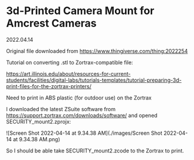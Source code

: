 # 3d-Printed Camera Mount for Amcrest Cameras

2022.04.14

Original file downloaded from https://www.thingiverse.com/thing:2022254

Tutorial on converting .stl to Zortrax-compatible file:

https://art.illinois.edu/about/resources-for-current-students/facilities/digital-labs/tutorials-templates/tutorial-preparing-3d-print-files-for-the-zortrax-printers/



Need to print in ABS plastic (for outdoor use) on the Zortrax

I downloaded the latest ZSuite software from https://support.zortrax.com/downloads/software/ and opened SECURITY_mount2.zprojx: 



![Screen Shot 2022-04-14 at 9.34.38 AM](./images/Screen Shot 2022-04-14 at 9.34.38 AM.png)



So I should be able take SECURITY_mount2.zcode to the Zortrax to print.

